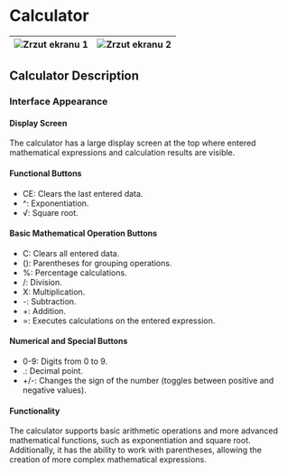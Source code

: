 # Calculator 

| ![Zrzut ekranu 1](https://github.com/Patrykus9371/Android_Studio_Project/assets/59690880/215058b1-f7df-41a0-ba4a-bdc5a8ed7437) | ![Zrzut ekranu 2](https://github.com/Patrykus9371/Android_Studio_Project/assets/59690880/db923ea2-f18b-4a4e-a9b4-ad26f8812228) |
|---|---|

## Calculator Description
### Interface Appearance
#### Display Screen
The calculator has a large display screen at the top where entered mathematical expressions and calculation results are visible. 

#### Functional Buttons
- CE: Clears the last entered data.
- ^: Exponentiation.
- √: Square root.

#### Basic Mathematical Operation Buttons
 - C: Clears all entered data.
 - (): Parentheses for grouping operations.
 - %: Percentage calculations.
- /: Division.
 - X: Multiplication.
 - -: Subtraction.
- +: Addition.
 - =: Executes calculations on the entered expression.

#### Numerical and Special Buttons
 - 0-9: Digits from 0 to 9.
 - .: Decimal point.
 - +/-: Changes the sign of the number (toggles between positive and negative values).

#### Functionality
The calculator supports basic arithmetic operations and more advanced mathematical functions, such as exponentiation and square root. Additionally, it has the ability to work with parentheses, allowing the creation of more complex mathematical expressions.
